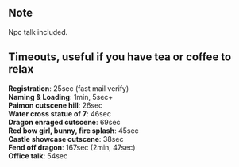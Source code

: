
## Note
Npc talk included.

## Timeouts, useful if you have tea or coffee to relax
**Registration**: 25sec (fast mail verify)<br>
**Naming & Loading**: 1min, 5sec+<br>
**Paimon cutscene hill**: 26sec<br>
**Water cross statue of 7**: 46sec<br>
**Dragon enraged cutscene**: 69sec<br>
**Red bow girl, bunny, fire splash**: 45sec<br>
**Castle showcase cutscene**: 38sec<br>
**Fend off dragon**: 167sec (2min, 47sec)<br>
**Office talk**: 54sec<br>
